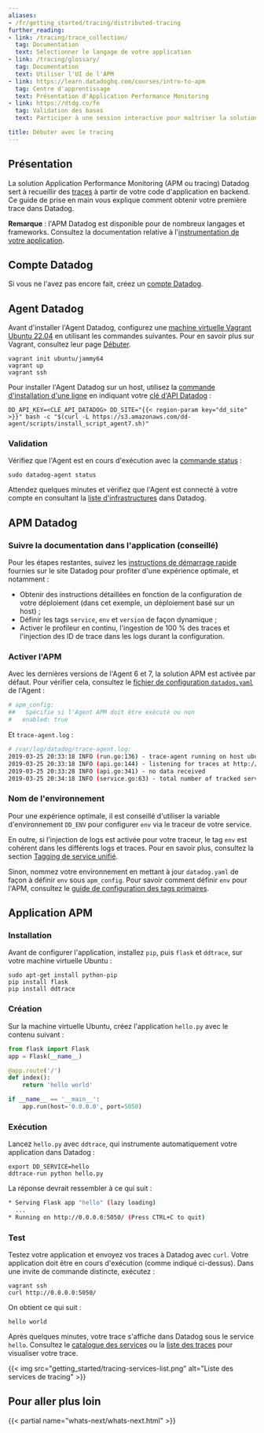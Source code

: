 ```yaml
---
aliases:
- /fr/getting_started/tracing/distributed-tracing
further_reading:
- link: /tracing/trace_collection/
  tag: Documentation
  text: Sélectionner le langage de votre application
- link: /tracing/glossary/
  tag: Documentation
  text: Utiliser l'UI de l'APM
- link: https://learn.datadoghq.com/courses/intro-to-apm
  tag: Centre d'apprentissage
  text: Présentation d'Application Performance Monitoring
- link: https://dtdg.co/fe
  tag: Validation des bases
  text: Participer à une session interactive pour maîtriser la solution APM

title: Débuter avec le tracing
---
```


## Présentation

La solution Application Performance Monitoring (APM ou tracing) Datadog sert à recueillir des [traces][1] à partir de votre code d'application en backend. Ce guide de prise en main vous explique comment obtenir votre première trace dans Datadog.

**Remarque** : l'APM Datadog est disponible pour de nombreux langages et frameworks. Consultez la documentation relative à l'[instrumentation de votre application][2].

## Compte Datadog

Si vous ne l'avez pas encore fait, créez un [compte Datadog][3].

## Agent Datadog

Avant d'installer l'Agent Datadog, configurez une [machine virtuelle Vagrant Ubuntu 22.04][4] en utilisant les commandes suivantes. Pour en savoir plus sur Vagrant, consultez leur page [Débuter][5].

```text
vagrant init ubuntu/jammy64
vagrant up
vagrant ssh
```

Pour installer l'Agent Datadog sur un host, utilisez la [commande d'installation d'une ligne][6] en indiquant votre [clé d'API Datadog][7] :

```shell
DD_API_KEY=<CLÉ_API_DATADOG> DD_SITE="{{< region-param key="dd_site" >}}" bash -c "$(curl -L https://s3.amazonaws.com/dd-agent/scripts/install_script_agent7.sh)"
```

### Validation

Vérifiez que l'Agent est en cours d'exécution avec la [commande status][8] :

```shell
sudo datadog-agent status
```

Attendez quelques minutes et vérifiez que l'Agent est connecté à votre compte en consultant la [liste d'infrastructures][9] dans Datadog.

## APM Datadog

### Suivre la documentation dans l'application (conseillé)

Pour les étapes restantes, suivez les [instructions de démarrage rapide][10] fournies sur le site Datadog pour profiter d'une expérience optimale, et notamment :

- Obtenir des instructions détaillées en fonction de la configuration de votre déploiement (dans cet exemple, un déploiement basé sur un host) ;
- Définir les tags `service`, `env` et `version` de façon dynamique ;
- Activer le profileur en continu, l'ingestion de 100 % des traces et l'injection des ID de trace dans les logs durant la configuration.


### Activer l'APM

Avec les dernières versions de l'Agent 6 et 7, la solution APM est activée par défaut. Pour vérifier cela, consultez le [fichier de configuration `datadog.yaml`][11] de l'Agent :

```yaml
# apm_config:
##   Spécifie si l'Agent APM doit être exécuté ou non
#   enabled: true
```

Et `trace-agent.log` :

```bash
# /var/log/datadog/trace-agent.log:
2019-03-25 20:33:18 INFO (run.go:136) - trace-agent running on host ubuntu-jammy
2019-03-25 20:33:18 INFO (api.go:144) - listening for traces at http://localhost:8126
2019-03-25 20:33:28 INFO (api.go:341) - no data received
2019-03-25 20:34:18 INFO (service.go:63) - total number of tracked services: 0
```

### Nom de l'environnement

Pour une expérience optimale, il est conseillé d'utiliser la variable d'environnement `DD_ENV` pour configurer `env` via le traceur de votre service.

En outre, si l'injection de logs est activée pour votre traceur, le tag `env` est cohérent dans les différents logs et traces. Pour en savoir plus, consultez la section [Tagging de service unifié][12].

Sinon, nommez votre environnement en mettant à jour `datadog.yaml` de façon à définir `env` sous `apm_config`. Pour savoir comment définir `env` pour l'APM, consultez le [guide de configuration des tags primaires][13].

## Application APM

### Installation

Avant de configurer l'application, installez `pip`, puis `flask` et `ddtrace`, sur votre machine virtuelle Ubuntu :

```shell
sudo apt-get install python-pip
pip install flask
pip install ddtrace
```

### Création

Sur la machine virtuelle Ubuntu, créez l'application `hello.py` avec le contenu suivant :

```python
from flask import Flask
app = Flask(__name__)

@app.route('/')
def index():
    return 'hello world'

if __name__ == '__main__':
    app.run(host='0.0.0.0', port=5050)
```

### Exécution

Lancez `hello.py` avec `ddtrace`, qui instrumente automatiquement votre application dans Datadog :

```shell
export DD_SERVICE=hello
ddtrace-run python hello.py
```

La réponse devrait ressembler à ce qui suit :

```bash
* Serving Flask app "hello" (lazy loading)
  ...
* Running on http://0.0.0.0:5050/ (Press CTRL+C to quit)
```

### Test

Testez votre application et envoyez vos traces à Datadog avec `curl`. Votre application doit être en cours d'exécution (comme indiqué ci-dessus). Dans une invite de commande distincte, exécutez :

```text
vagrant ssh
curl http://0.0.0.0:5050/
```

On obtient ce qui suit :

```text
hello world
```

Après quelques minutes, votre trace s'affiche dans Datadog sous le service `hello`. Consultez le [catalogue des services][14] ou la [liste des traces][15] pour visualiser votre trace.

{{< img src="getting_started/tracing-services-list.png" alt="Liste des services de tracing" >}}

## Pour aller plus loin

{{< partial name="whats-next/whats-next.html" >}}

[1]: /fr/tracing/#terminology
[2]: https://docs.datadoghq.com/fr/tracing/setup/
[3]: https://www.datadoghq.com
[4]: https://app.vagrantup.com/ubuntu/boxes/jammy64
[5]: https://www.vagrantup.com/intro/getting-started
[6]: https://app.datadoghq.com/account/settings/agent/latest?platform=ubuntu
[7]: https://app.datadoghq.com/organization-settings/api-keys
[8]: /fr/agent/configuration/agent-commands/#agent-information
[9]: https://app.datadoghq.com/infrastructure
[10]: https://app.datadoghq.com/apm/service-setup
[11]: /fr/agent/configuration/agent-configuration-files/#agent-main-configuration-file
[12]: /fr/getting_started/tagging/unified_service_tagging
[13]: /fr/tracing/guide/setting_primary_tags_to_scope/
[14]: https://app.datadoghq.com/services
[15]: https://app.datadoghq.com/apm/traces
